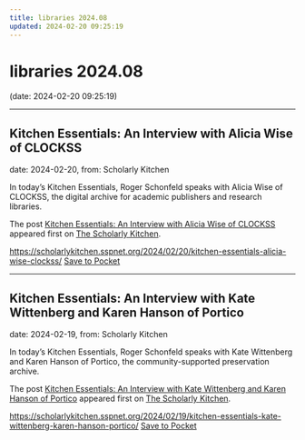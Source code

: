 ```yaml
---
title: libraries 2024.08
updated: 2024-02-20 09:25:19
---
```


# libraries 2024.08

(date: 2024-02-20 09:25:19)

---

## Kitchen Essentials: An Interview with Alicia Wise of CLOCKSS

date: 2024-02-20, from: Scholarly Kitchen

<p>In today’s Kitchen Essentials, Roger Schonfeld speaks with Alicia Wise of CLOCKSS, the digital archive for academic publishers and research libraries. </p>
<p>The post <a href="https://scholarlykitchen.sspnet.org/2024/02/20/kitchen-essentials-alicia-wise-clockss/">Kitchen Essentials: An Interview with Alicia Wise of CLOCKSS</a> appeared first on <a href="https://scholarlykitchen.sspnet.org">The Scholarly Kitchen</a>.</p>


<span class="feed-item-link">
<a href="https://scholarlykitchen.sspnet.org/2024/02/20/kitchen-essentials-alicia-wise-clockss/">https://scholarlykitchen.sspnet.org/2024/02/20/kitchen-essentials-alicia-wise-clockss/</a> <a href="https://getpocket.com/save" class="pocket-btn" data-lang="en" data-save-url="https://scholarlykitchen.sspnet.org/2024/02/20/kitchen-essentials-alicia-wise-clockss/">Save to Pocket</a>
</span>

---

## Kitchen Essentials: An Interview with Kate Wittenberg and Karen Hanson of Portico

date: 2024-02-19, from: Scholarly Kitchen

<p>In today’s Kitchen Essentials, Roger Schonfeld speaks with Kate Wittenberg and Karen Hanson of Portico, the community-supported preservation archive.</p>
<p>The post <a href="https://scholarlykitchen.sspnet.org/2024/02/19/kitchen-essentials-kate-wittenberg-karen-hanson-portico/">Kitchen Essentials: An Interview with Kate Wittenberg and Karen Hanson of Portico</a> appeared first on <a href="https://scholarlykitchen.sspnet.org">The Scholarly Kitchen</a>.</p>


<span class="feed-item-link">
<a href="https://scholarlykitchen.sspnet.org/2024/02/19/kitchen-essentials-kate-wittenberg-karen-hanson-portico/">https://scholarlykitchen.sspnet.org/2024/02/19/kitchen-essentials-kate-wittenberg-karen-hanson-portico/</a> <a href="https://getpocket.com/save" class="pocket-btn" data-lang="en" data-save-url="https://scholarlykitchen.sspnet.org/2024/02/19/kitchen-essentials-kate-wittenberg-karen-hanson-portico/">Save to Pocket</a>
</span>



<script type="text/javascript">!function(d,i){if(!d.getElementById(i)){var j=d.createElement("script");j.id=i;j.src="https://widgets.getpocket.com/v1/j/btn.js?v=1";var w=d.getElementById(i);d.body.appendChild(j);}}(document,"pocket-btn-js");</script>

